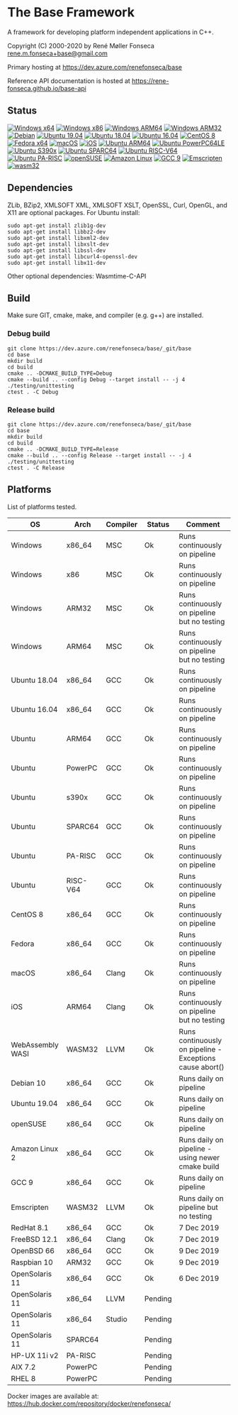 # The Base Framework

A framework for developing platform independent applications in C++.

Copyright (C) 2000-2020 by René Møller Fonseca <rene.m.fonseca+base@gmail.com>

Primary hosting at https://dev.azure.com/renefonseca/base

Reference API documentation is hosted at https://rene-fonseca.github.io/base-api


## Status

[![Windows x64](https://dev.azure.com/renefonseca/base/_apis/build/status/rene-fonseca.base?branchName=master&jobName=windows&label=Windows%20x64)](https://dev.azure.com/renefonseca/base/_build/latest?definitionId=5&branchName=master)
[![Windows x86](https://dev.azure.com/renefonseca/base/_apis/build/status/rene-fonseca.base?branchName=master&jobName=windows_x86&label=Windows%20x86)](https://dev.azure.com/renefonseca/base/_build/latest?definitionId=5&branchName=master)
[![Windows ARM64](https://dev.azure.com/renefonseca/base/_apis/build/status/rene-fonseca.base?branchName=master&jobName=windows_arm64&label=Windows%20ARM64)](https://dev.azure.com/renefonseca/base/_build/latest?definitionId=5&branchName=master)
[![Windows ARM32](https://dev.azure.com/renefonseca/base/_apis/build/status/rene-fonseca.base?branchName=master&jobName=windows_arm32&label=Windows%20ARM32)](https://dev.azure.com/renefonseca/base/_build/latest?definitionId=5&branchName=master)
[![Debian](https://dev.azure.com/renefonseca/base/_apis/build/status/base%20daily?branchName=master&jobName=debian_x64&label=Debian)](https://dev.azure.com/renefonseca/base/_build/latest?definitionId=7&branchName=master)
[![Ubuntu 19.04](https://dev.azure.com/renefonseca/base/_apis/build/status/base%20daily?branchName=master&jobName=ubuntu19_04_x64&label=Ubuntu%2019.04)](https://dev.azure.com/renefonseca/base/_build/latest?definitionId=7&branchName=master)
[![Ubuntu 18.04](https://dev.azure.com/renefonseca/base/_apis/build/status/rene-fonseca.base?branchName=master&jobName=ubuntu18_04&label=Ubuntu%2018.04)](https://dev.azure.com/renefonseca/base/_build/latest?definitionId=5&branchName=master)
[![Ubuntu 16.04](https://dev.azure.com/renefonseca/base/_apis/build/status/rene-fonseca.base?branchName=master&jobName=ubuntu16_04&label=Ubuntu%2016.04)](https://dev.azure.com/renefonseca/base/_build/latest?definitionId=5&branchName=master)
[![CentOS 8](https://dev.azure.com/renefonseca/base/_apis/build/status/rene-fonseca.base?branchName=master&jobName=centos8&label=CentOS%208)](https://dev.azure.com/renefonseca/base/_build/latest?definitionId=5&branchName=master)
[![Fedora x64](https://dev.azure.com/renefonseca/base/_apis/build/status/rene-fonseca.base?branchName=master&jobName=fedora_x64&label=Fedora%20x64)](https://dev.azure.com/renefonseca/base/_build/latest?definitionId=5&branchName=master)
[![macOS](https://dev.azure.com/renefonseca/base/_apis/build/status/rene-fonseca.base?branchName=master&jobName=macos&label=macOS)](https://dev.azure.com/renefonseca/base/_build/latest?definitionId=5&branchName=master)
[![iOS](https://dev.azure.com/renefonseca/base/_apis/build/status/rene-fonseca.base?branchName=master&jobName=ios&label=iOS)](https://dev.azure.com/renefonseca/base/_build/latest?definitionId=5&branchName=master)
[![Ubuntu ARM64](https://dev.azure.com/renefonseca/base/_apis/build/status/rene-fonseca.base?branchName=master&jobName=ubuntu_aarch64&label=Ubuntu%20ARM64)](https://dev.azure.com/renefonseca/base/_build/latest?definitionId=5&branchName=master)
[![Ubuntu PowerPC64LE](https://dev.azure.com/renefonseca/base/_apis/build/status/rene-fonseca.base?branchName=master&jobName=ubuntu_powerpc64le&label=Ubuntu%20PowerPC64LE)](https://dev.azure.com/renefonseca/base/_build/latest?definitionId=5&branchName=master)
[![Ubuntu S390x](https://dev.azure.com/renefonseca/base/_apis/build/status/rene-fonseca.base?branchName=master&jobName=ubuntu_s390x&label=Ubuntu%20S390x)](https://dev.azure.com/renefonseca/base/_build/latest?definitionId=5&branchName=master)
[![Ubuntu SPARC64](https://dev.azure.com/renefonseca/base/_apis/build/status/rene-fonseca.base?branchName=master&jobName=ubuntu_sparc64&label=Ubuntu%20SPARC64)](https://dev.azure.com/renefonseca/base/_build/latest?definitionId=5&branchName=master)
[![Ubuntu RISC-V64](https://dev.azure.com/renefonseca/base/_apis/build/status/rene-fonseca.base?branchName=master&jobName=ubuntu_riscv64&label=Ubuntu%20RISC-V64)](https://dev.azure.com/renefonseca/base/_build/latest?definitionId=5&branchName=master)
[![Ubuntu PA-RISC](https://dev.azure.com/renefonseca/base/_apis/build/status/rene-fonseca.base?branchName=master&jobName=ubuntu_hppa32&label=Ubuntu%20PA-RISC)](https://dev.azure.com/renefonseca/base/_build/latest?definitionId=5&branchName=master)
[![openSUSE](https://dev.azure.com/renefonseca/base/_apis/build/status/base%20daily?branchName=master&jobName=opensuse_x64&label=openSUSE)](https://dev.azure.com/renefonseca/base/_build/latest?definitionId=7&branchName=master)
[![Amazon Linux](https://dev.azure.com/renefonseca/base/_apis/build/status/base%20daily?branchName=master&jobName=amazonlinux_x64&label=Amazon%20Linux)](https://dev.azure.com/renefonseca/base/_build/latest?definitionId=7&branchName=master)
[![GCC 9](https://dev.azure.com/renefonseca/base/_apis/build/status/base%20daily?branchName=master&jobName=gcc9&label=GCC%209)](https://dev.azure.com/renefonseca/base/_build/latest?definitionId=7&branchName=master)
[![Emscripten](https://dev.azure.com/renefonseca/base/_apis/build/status/base%20daily?branchName=master&jobName=emcc&label=Emscripten)](https://dev.azure.com/renefonseca/base/_build/latest?definitionId=7&branchName=master)
[![wasm32](https://dev.azure.com/renefonseca/base/_apis/build/status/rene-fonseca.base?branchName=master&jobName=wasm32&label=WebAssembly%2032)](https://dev.azure.com/renefonseca/base/_build/latest?definitionId=5&branchName=master)


## Dependencies

ZLib, BZip2, XMLSOFT XML, XMLSOFT XSLT, OpenSSL, Curl, OpenGL, and X11 are optional packages. For Ubuntu install:

```shell
sudo apt-get install zlib1g-dev
sudo apt-get install libbz2-dev
sudo apt-get install libxml2-dev
sudo apt-get install libxslt-dev
sudo apt-get install libssl-dev
sudo apt-get install libcurl4-openssl-dev
sudo apt-get install libx11-dev
```

Other optional dependencies:
  Wasmtime-C-API



## Build

Make sure GIT, cmake, make, and compiler (e.g. g++) are installed.

### Debug build

```shell
git clone https://dev.azure.com/renefonseca/base/_git/base
cd base
mkdir build
cd build
cmake .. -DCMAKE_BUILD_TYPE=Debug
cmake --build .. --config Debug --target install -- -j 4
./testing/unittesting
ctest . -C Debug
```

### Release build

```shell
git clone https://dev.azure.com/renefonseca/base/_git/base
cd base
mkdir build
cd build
cmake .. -DCMAKE_BUILD_TYPE=Release
cmake --build .. --config Release --target install -- -j 4
./testing/unittesting
ctest . -C Release
```


## Platforms

List of platforms tested.

OS                 | Arch     | Compiler| Status     | Comment
------------------ | -------- | ------- | ---------- | -------
Windows            | x86_64   | MSC     | Ok         | Runs continuously on pipeline
Windows            | x86      | MSC     | Ok         | Runs continuously on pipeline
Windows            | ARM32    | MSC     | Ok         | Runs continuously on pipeline but no testing
Windows            | ARM64    | MSC     | Ok         | Runs continuously on pipeline but no testing
Ubuntu 18.04       | x86_64   | GCC     | Ok         | Runs continuously on pipeline
Ubuntu 16.04       | x86_64   | GCC     | Ok         | Runs continuously on pipeline
Ubuntu             | ARM64    | GCC     | Ok         | Runs continuously on pipeline
Ubuntu             | PowerPC  | GCC     | Ok         | Runs continuously on pipeline
Ubuntu             | s390x    | GCC     | Ok         | Runs continuously on pipeline
Ubuntu             | SPARC64  | GCC     | Ok         | Runs continuously on pipeline
Ubuntu             | PA-RISC  | GCC     | Ok         | Runs continuously on pipeline
Ubuntu             | RISC-V64 | GCC     | Ok         | Runs continuously on pipeline
CentOS 8           | x86_64   | GCC     | Ok         | Runs continuously on pipeline
Fedora             | x86_64   | GCC     | Ok         | Runs continuously on pipeline
macOS              | x86_64   | Clang   | Ok         | Runs continuously on pipeline
iOS                | ARM64    | Clang   | Ok         | Runs continuously on pipeline but no testing
WebAssembly WASI   | WASM32   | LLVM    | Ok         | Runs continuously on pipeline - Exceptions cause abort()
Debian 10          | x86_64   | GCC     | Ok         | Runs daily on pipeline
Ubuntu 19.04       | x86_64   | GCC     | Ok         | Runs daily on pipeline
openSUSE           | x86_64   | GCC     | Ok         | Runs daily on pipeline
Amazon Linux 2     | x86_64   | GCC     | Ok         | Runs daily on pipeline - using newer cmake build
GCC 9              | x86_64   | GCC     | Ok         | Runs daily on pipeline
Emscripten         | WASM32   | LLVM    | Ok         | Runs daily on pipeline but no testing
RedHat 8.1         | x86_64   | GCC     | Ok         | 7 Dec 2019
FreeBSD 12.1       | x86_64   | Clang   | Ok         | 7 Dec 2019
OpenBSD 66         | x86_64   | GCC     | Ok         | 9 Dec 2019
Raspbian 10        | ARM32    | GCC     | Ok         | 9 Dec 2019
OpenSolaris 11     | x86_64   | GCC     | Ok         | 6 Dec 2019
OpenSolaris 11     | x86_64   | LLVM    | Pending    |
OpenSolaris 11     | x86_64   | Studio  | Pending    |
OpenSolaris 11     | SPARC64  |         | Pending    |
HP-UX 11i v2       | PA-RISC  |         | Pending    |
AIX 7.2            | PowerPC  |         | Pending    |
RHEL 8             | PowerPC  |         | Pending    |

Docker images are available at: https://hub.docker.com/repository/docker/renefonseca/
